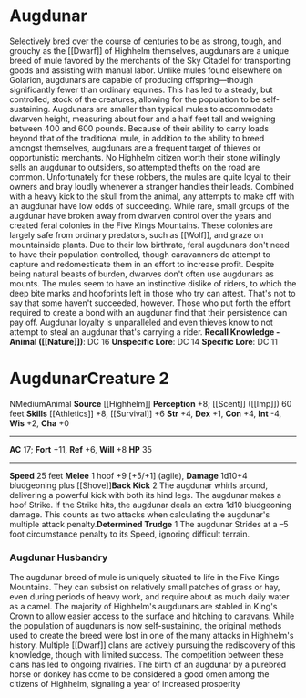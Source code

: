 ﻿---
ac: '17'
alignment: N
all_resistance: null
burrow_speed: null
charisma: '+0'
climb_speed: null
constitution: '+4'
creature_ability:
- Back Kick
- Determined Trudge
creature_family: null
description: "Selectively bred over the course of centuries to be as strong, tough,\
  \ and grouchy as the [[DATABASE/ancestry/Dwarf|dwarves]] of Highhelm themselves,\
  \ augdunars are a unique breed of mule favored by the merchants of the Sky Citadel\
  \ for transporting goods and assisting with manual labor. Unlike mules found elsewhere\
  \ on Golarion, augdunars are capable of producing offspring\u2014though significantly\
  \ fewer than ordinary equines. This has led to a steady, but controlled, stock of\
  \ the creatures, allowing for the population to be self-sustaining. Augdunars are\
  \ smaller than typical mules to accommodate dwarven height, measuring about four\
  \ and a half feet tall and weighing between 400 and 600 pounds.<br/><br/> Because\
  \ of their ability to carry loads beyond that of the traditional mule, in addition\
  \ to the ability to breed amongst themselves, augdunars are a frequent target of\
  \ thieves or opportunistic merchants. No Highhelm citizen worth their stone willingly\
  \ sells an augdunar to outsiders, so attempted thefts on the road are common. Unfortunately\
  \ for these robbers, the mules are quite loyal to their owners and bray loudly whenever\
  \ a stranger handles their leads. Combined with a heavy kick to the skull from the\
  \ animal, any attempts to make off with an augdunar have low odds of succeeding.<br/><br/>\
  \ While rare, small groups of the augdunar have broken away from dwarven control\
  \ over the years and created feral colonies in the Five Kings Mountains. These colonies\
  \ are largely safe from ordinary predators, such as [[DATABASE/monster/Wolf|wolves]]\
  \ , and graze on mountainside plants. Due to their low birthrate, feral augdunars\
  \ don't need to have their population controlled, though caravanners do attempt\
  \ to capture and redomesticate them in an effort to increase profit.<br/><br/> Despite\
  \ being natural beasts of burden, dwarves don't often use augdunars as mounts. The\
  \ mules seem to have an instinctive dislike of riders, to which the deep bite marks\
  \ and hoofprints left in those who try can attest. That's not to say that some haven't\
  \ succeeded, however. Those who put forth the effort required to create a bond with\
  \ an augdunar find that their persistence can pay off. Augdunar loyalty is unparalleled\
  \ and even thieves know to not attempt to steal an augdunar that's carrying a rider.<br/><br/><b><u>Recall\
  \ Knowledge - Animal</u> ( [[DATABASE/skill/Nature|Nature]] )</b>: DC 16<br/><b><u>Unspecific\
  \ Lore</u></b>: DC 14<br/><b><u>Specific Lore</u></b>: DC 11"
dexterity: '+1'
element: null
fly_speed: null
fortitude: '+11'
hardness: null
hp: '35'
id: '2596'
immunity: null
intelligence: '-4'
land_speed: '25'
language: null
level: '2'
max_speed: '25'
name: Augdunar
perception: '+8'
rarity: Common
reflex: '+6'
resistance: null
rus_type_level: null
school: null
sense:
- '[[DATABASE/monsterability/Scent|scent]] ( [[DATABASE/monster/Imp|imprecise]] )
  60 feet'
size: Medium
skill:
- '[[DATABASE/skill/Athletics|Athletics]] +8'
- '[[DATABASE/skill/Survival|Survival]] +6'
source: '[[DATABASE/source/Highhelm|Highhelm]]'
speed:
- 25 feet
spell: null
strength: '+4'
strength_req: '4'
strongest_save:
- Fortitude
swim_speed: null
trait:
- '[[DATABASE/trait/Animal|Animal]]'
type: Creature
vision: null
weakest_save:
- Reflex
weakness: null
will: '+8'
wisdom: '+2'

---
# Augdunar

Selectively bred over the course of centuries to be as strong, tough, and grouchy as the [[Dwarf]] of Highhelm themselves, augdunars are a unique breed of mule favored by the merchants of the Sky Citadel for transporting goods and assisting with manual labor. Unlike mules found elsewhere on Golarion, augdunars are capable of producing offspring—though significantly fewer than ordinary equines. This has led to a steady, but controlled, stock of the creatures, allowing for the population to be self-sustaining. Augdunars are smaller than typical mules to accommodate dwarven height, measuring about four and a half feet tall and weighing between 400 and 600 pounds.
 Because of their ability to carry loads beyond that of the traditional mule, in addition to the ability to breed amongst themselves, augdunars are a frequent target of thieves or opportunistic merchants. No Highhelm citizen worth their stone willingly sells an augdunar to outsiders, so attempted thefts on the road are common. Unfortunately for these robbers, the mules are quite loyal to their owners and bray loudly whenever a stranger handles their leads. Combined with a heavy kick to the skull from the animal, any attempts to make off with an augdunar have low odds of succeeding.
 While rare, small groups of the augdunar have broken away from dwarven control over the years and created feral colonies in the Five Kings Mountains. These colonies are largely safe from ordinary predators, such as [[Wolf]], and graze on mountainside plants. Due to their low birthrate, feral augdunars don't need to have their population controlled, though caravanners do attempt to capture and redomesticate them in an effort to increase profit.
 Despite being natural beasts of burden, dwarves don't often use augdunars as mounts. The mules seem to have an instinctive dislike of riders, to which the deep bite marks and hoofprints left in those who try can attest. That's not to say that some haven't succeeded, however. Those who put forth the effort required to create a bond with an augdunar find that their persistence can pay off. Augdunar loyalty is unparalleled and even thieves know to not attempt to steal an augdunar that's carrying a rider.
**Recall Knowledge - Animal ([[Nature]])**: DC 16
**Unspecific Lore**: DC 14
**Specific Lore**: DC 11

# Augdunar<span class="item-type">Creature 2</span>

<span class="trait-alignment item-trait">N</span><span class="trait-size item-trait">Medium</span><span class="item-trait">Animal</span>
**Source** [[Highhelm]]
**Perception** +8; [[Scent]] ([[Imp]]) 60 feet
**Skills** [[Athletics]] +8, [[Survival]] +6
**Str** +4, **Dex** +1, **Con** +4, **Int** -4, **Wis** +2, **Cha** +0

---
**AC** 17; **Fort** +11, **Ref** +6, **Will** +8
**HP** 35

---
**Speed** 25 feet
<span class="in-box-ability">**Melee** <span class="action-icon">1</span> hoof +9 [+5/+1] (agile), **Damage** 1d10+4 bludgeoning plus [[Shove]]</span><span class="in-box-ability">**Back Kick** <span class="action-icon">2</span> The augdunar whirls around, delivering a powerful kick with both its hind legs. The augdunar makes a hoof Strike. If the Strike hits, the augdunar deals an extra 1d10 bludgeoning damage. This counts as two attacks when calculating the augdunar's multiple attack penalty.</span><span class="in-box-ability">**Determined Trudge** <span class="action-icon">1</span> The augdunar Strides at a –5 foot circumstance penalty to its Speed, ignoring difficult terrain.</span>

###  Augdunar Husbandry

The augdunar breed of mule is uniquely situated to life in the Five Kings Mountains. They can subsist on relatively small patches of grass or hay, even during periods of heavy work, and require about as much daily water as a camel. The majority of Highhelm's augdunars are stabled in King's Crown to allow easier access to the surface and hitching to caravans. While the population of augdunars is now self-sustaining, the original methods used to create the breed were lost in one of the many attacks in Highhelm's history. Multiple [[Dwarf]] clans are actively pursuing the rediscovery of this knowledge, though with limited success. The competition between these clans has led to ongoing rivalries. The birth of an augdunar by a purebred horse or donkey has come to be considered a good omen among the citizens of Highhelm, signaling a year of increased prosperity
